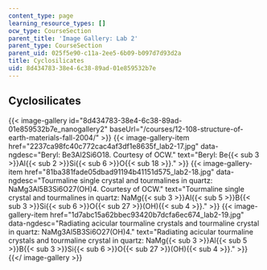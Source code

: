 ```yaml
---
content_type: page
learning_resource_types: []
ocw_type: CourseSection
parent_title: 'Image Gallery: Lab 2'
parent_type: CourseSection
parent_uid: 025f5e90-c11a-2ee5-6b09-b097d7d93d2a
title: Cyclosilicates
uid: 8d434783-38e4-6c38-89ad-01e859532b7e
---
```


Cyclosilicates
--------------
{{< image-gallery id="8d434783-38e4-6c38-89ad-01e859532b7e_nanogallery2" baseUrl="/courses/12-108-structure-of-earth-materials-fall-2004/" >}}
{{< image-gallery-item href="2237ca98fc40c772cac4af3df1e8635f_lab2-17.jpg" data-ngdesc="Beryl: Be3Al2Si6O18. Courtesy of OCW." text="Beryl: Be{{< sub 3 >}}Al{{< sub 2 >}}Si{{< sub 6 >}}O{{< sub 18 >}}." >}}
{{< image-gallery-item href="81ba381fade05dbad91194b41151d575_lab2-18.jpg" data-ngdesc="Tourmaline single crystal and tourmalines in quartz: NaMg3Al5B3Si6O27(OH)4. Courtesy of OCW." text="Tourmaline single crystal and tourmalines in quartz: NaMg{{< sub 3 >}}Al{{< sub 5 >}}B{{< sub 3 >}}Si{{< sub 6 >}}O{{< sub 27 >}}(OH){{< sub 4 >}}." >}}
{{< image-gallery-item href="1d7abc15a62bbec93420b7dcfa6ec674_lab2-19.jpg" data-ngdesc="Radiating acicular tourmaline crystals and tourmaline crystal in quartz: NaMg3Al5B3Si6O27(OH)4." text="Radiating acicular tourmaline crystals and tourmaline crystal in quartz: NaMg{{< sub 3 >}}Al{{< sub 5 >}}B{{< sub 3 >}}Si{{< sub 6 >}}O{{< sub 27 >}}(OH){{< sub 4 >}}." >}}
{{</ image-gallery >}}